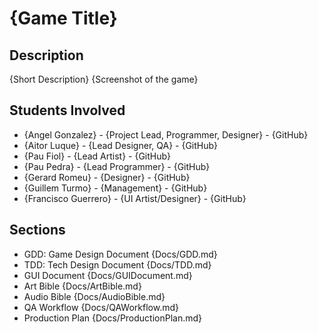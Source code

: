 # {Game Title}
## Description
{Short Description}
{Screenshot of the game}

## Students Involved
 - {Angel Gonzalez} - {Project Lead, Programmer, Designer} - {GitHub}
 - {Aitor Luque} - {Lead Designer, QA} - {GitHub}
 - {Pau Fiol} - {Lead Artist} - {GitHub}
 - {Pau Pedra} - {Lead Programmer} - {GitHub}
 - {Gerard Romeu} - {Designer} - {GitHub}
 - {Guillem Turmo} - {Management} - {GitHub}
 - {Francisco Guerrero} - {UI Artist/Designer} - {GitHub}
 
## Sections
 - GDD: Game Design Document {Docs/GDD.md}
 - TDD: Tech Design Document {Docs/TDD.md}
 - GUI Document {Docs/GUIDocument.md}
 - Art Bible {Docs/ArtBible.md}
 - Audio Bible {Docs/AudioBible.md}
 - QA Workflow {Docs/QAWorkflow.md}
 - Production Plan {Docs/ProductionPlan.md}
